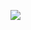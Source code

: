 [![](https://mermaid.ink/img/pako:eNplkMFqwzAQRH9l0Tn5AR8KiW1cKC3FzU32YZE2jqgsGWlNYkL-PYp8MWRPO8PbEZq7UF6TKMQQcLrAqeocpDnIFq9QISOU3lpSbLzrYb__gKPM9m-gKXhFMRo39OvVMQOl_MGRNNSODS_QkvKDMzlgi1XyRDeG0mKKOBuFG6LMRC1bstmG-sYB1RvRyC_nr5b0QNDkD5TeRQ7zFq1XdBXVVjRZfL6FHBzaJZrYi50YKYxodGro_jrqBF9opE4UadUY_jvRuUficGb_tzglivQ87cQ8aWSqDKZiR1Gc0cbkkjbsw_daeW7-8QRqgXtU?type=png)](https://mermaid.live/edit#pako:eNplkMFqwzAQRH9l0Tn5AR8KiW1cKC3FzU32YZE2jqgsGWlNYkL-PYp8MWRPO8PbEZq7UF6TKMQQcLrAqeocpDnIFq9QISOU3lpSbLzrYb__gKPM9m-gKXhFMRo39OvVMQOl_MGRNNSODS_QkvKDMzlgi1XyRDeG0mKKOBuFG6LMRC1bstmG-sYB1RvRyC_nr5b0QNDkD5TeRQ7zFq1XdBXVVjRZfL6FHBzaJZrYi50YKYxodGro_jrqBF9opE4UadUY_jvRuUficGb_tzglivQ87cQ8aWSqDKZiR1Gc0cbkkjbsw_daeW7-8QRqgXtU)